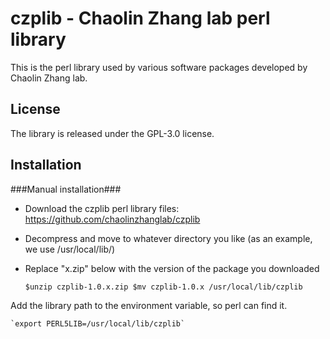 # czplib - Chaolin Zhang lab perl library

This is the perl library used by various software packages developed by Chaolin Zhang lab.

## License
The library is released under the GPL-3.0 license.

## Installation


###Manual installation###

- Download the czplib perl library files: https://github.com/chaolinzhanglab/czplib
- Decompress and move to whatever directory you like (as an example, we use /usr/local/lib/)
- Replace "x.zip" below with the version of the package you downloaded

    `$unzip czplib-1.0.x.zip $mv czplib-1.0.x /usr/local/lib/czplib`

Add the library path to the environment variable, so perl can find it.

    `export PERL5LIB=/usr/local/lib/czplib`


